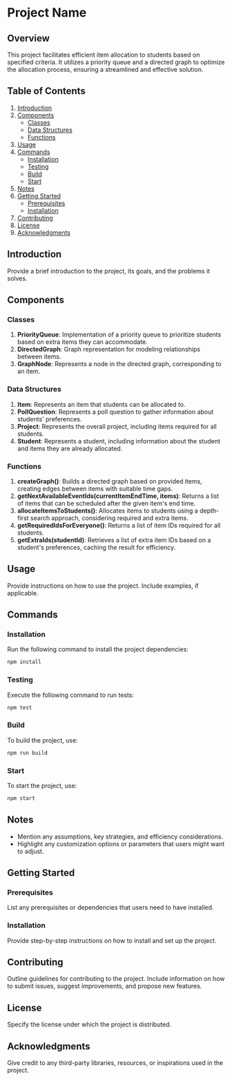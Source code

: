# Project Name

## Overview

This project facilitates efficient item allocation to students based on specified criteria. It utilizes a priority queue and a directed graph to optimize the allocation process, ensuring a streamlined and effective solution.

## Table of Contents

1. [Introduction](#introduction)
2. [Components](#components)
    - [Classes](#classes)
    - [Data Structures](#data-structures)
    - [Functions](#functions)
3. [Usage](#usage)
4. [Commands](#commands)
    - [Installation](#installation)
    - [Testing](#testing)
    - [Build](#build)
    - [Start](#start)
5. [Notes](#notes)
6. [Getting Started](#getting-started)
    - [Prerequisites](#prerequisites)
    - [Installation](#installation-1)
7. [Contributing](#contributing)
8. [License](#license)
9. [Acknowledgments](#acknowledgments)

## Introduction

Provide a brief introduction to the project, its goals, and the problems it solves.

## Components

### Classes

1. **PriorityQueue**: Implementation of a priority queue to prioritize students based on extra items they can accommodate.
2. **DirectedGraph**: Graph representation for modeling relationships between items.
3. **GraphNode**: Represents a node in the directed graph, corresponding to an item.

### Data Structures

1. **Item**: Represents an item that students can be allocated to.
2. **PollQuestion**: Represents a poll question to gather information about students' preferences.
3. **Project**: Represents the overall project, including items required for all students.
4. **Student**: Represents a student, including information about the student and items they are already allocated.

### Functions

1. **createGraph()**: Builds a directed graph based on provided items, creating edges between items with suitable time gaps.
2. **getNextAvailableEventIds(currentItemEndTime, items)**: Returns a list of items that can be scheduled after the given item's end time.
3. **allocateItemsToStudents()**: Allocates items to students using a depth-first search approach, considering required and extra items.
4. **getRequiredIdsForEveryone()**: Returns a list of item IDs required for all students.
5. **getExtraIds(studentId)**: Retrieves a list of extra item IDs based on a student's preferences, caching the result for efficiency.

## Usage

Provide instructions on how to use the project. Include examples, if applicable.

## Commands

### Installation

Run the following command to install the project dependencies:

```bash
npm install
```

### Testing

Execute the following command to run tests:

```bash
npm test
```

### Build

To build the project, use:

```bash
npm run build
```

### Start

To start the project, use:

```bash
npm start
```



## Notes

- Mention any assumptions, key strategies, and efficiency considerations.
- Highlight any customization options or parameters that users might want to adjust.

## Getting Started

### Prerequisites

List any prerequisites or dependencies that users need to have installed.

### Installation

Provide step-by-step instructions on how to install and set up the project.

## Contributing

Outline guidelines for contributing to the project. Include information on how to submit issues, suggest improvements, and propose new features.

## License

Specify the license under which the project is distributed.

## Acknowledgments

Give credit to any third-party libraries, resources, or inspirations used in the project.
